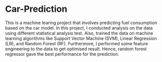 # Car-Prediction

This is a machine learing project that involves predicting fuel consumption based on the car model. In this project, I conducted analysis on the data using different statistical analysis test. Also, trained the data on machine learning algorithms like Support Vector Machine (SVM), Linear Regression (LR), and Random Forest (RF). Furthermore, I performed some feature engineering to the data to get optimised result. Hence, random forest regressor gave the best performance for the prediction.
